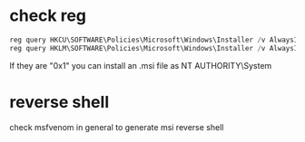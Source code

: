 # check reg

```powershell
reg query HKCU\SOFTWARE\Policies\Microsoft\Windows\Installer /v AlwaysInstallElevated
reg query HKLM\SOFTWARE\Policies\Microsoft\Windows\Installer /v AlwaysInstallElevated
```

If they are "0x1" you can install an .msi file as NT AUTHORITY\System

# reverse shell

check msfvenom in general to generate msi reverse shell
